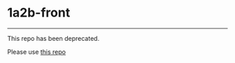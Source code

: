 # 1a2b-front

-------------

This repo has been deprecated. 

Please use [this repo](https://github.com/zero-1a2b/1a2b-front-vue)
